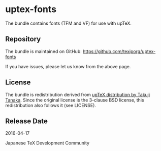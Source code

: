 # uptex-fonts

The bundle contains fonts (TFM and VF) for use with upTeX.

## Repository

The bundle is maintained on GitHub:
https://github.com/texjporg/uptex-fonts

If you have issues, please let us know from the above page.

## License

The bundle is redistribution derived from [upTeX distribution
by Takuji Tanaka](http://www.t-lab.opal.ne.jp/tex/uptex_en.html).
Since the original license is the 3-clause BSD license,
this redistribution also follows it (see LICENSE).

## Release Date

2016-04-17

Japanese TeX Development Community
